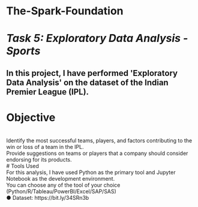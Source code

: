 # The-Spark-Foundation
# *Task 5: Exploratory Data Analysis - Sports* 
## In this project, I have performed 'Exploratory Data Analysis' on the dataset of the Indian Premier League (IPL).

# Objective
<br>
Identify the most successful teams, players, and factors contributing to the win or loss of a team in the IPL.<br>
Provide suggestions on teams or players that a company should consider endorsing for its products.
<br>
# Tools Used <br>
For this analysis, I have used Python as the primary tool and Jupyter Notebook as the development environment.
<br>
 You can choose any of the tool of your choice
 <br>
(Python/R/Tableau/PowerBI/Excel/SAP/SAS)
<br>
● Dataset: https://bit.ly/34SRn3b
